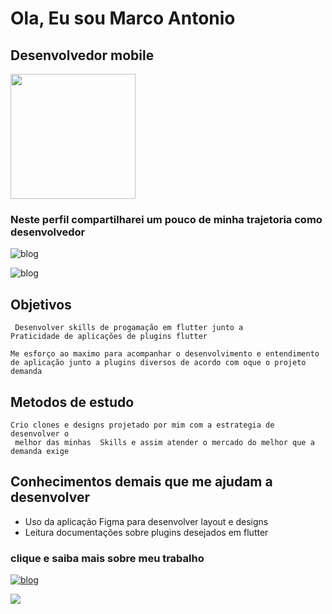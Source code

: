 # Ola, Eu sou Marco Antonio

## Desenvolvedor mobile 
<img aling="left" height="200cm" src="https://raw.githubusercontent.com/gist/marco0antonio0/87b3fa933bb4396accc6ad9e2030ab1d/raw/3476aa84572e646e92d8971639653bb47c0fba2c/cardapresent.svg">

### Neste perfil compartilharei um pouco de minha trajetoria como  desenvolvedor  

![blog](https://img.shields.io/badge/Flutter-02569B?style=for-the-badge&logo=flutter&logoColor=white
)

![blog](http://ForTheBadge.com/images/badges/made-with-python.svg)
    
## Objetivos
     Desenvolver skills de progamação em flutter junto a 
    Praticidade de aplicações de plugins flutter 
        
    Me esforço ao maximo para acompanhar o desenvolvimento e entendimento
    de aplicação junto a plugins diversos de acordo com oque o projeto demanda

## Metodos de estudo 
    Crio clones e designs projetado por mim com a estrategia de desenvolver o
     melhor das minhas  Skills e assim atender o mercado do melhor que a demanda exige

##  Conhecimentos demais que me ajudam a desenvolver

*    Uso da aplicação Figma para desenvolver layout e designs  
*    Leitura documentações sobre plugins desejados  em flutter 

### clique e saiba mais sobre meu trabalho 
[![blog](https://img.shields.io/badge/Instagram-E4405F?style=for-the-badge&logo=instagram&logoColor=white)](https://www.instagram.com/marco0antonio_/)
 
 
<img aling="right" height="cm" src="https://raw.githubusercontent.com/gist/marco0antonio0/d26c9ca1310cc10d2e45d08ba9469ad7/raw/e0461accea1617a4f0641de51794197c45695971/cardperfil.svg">

